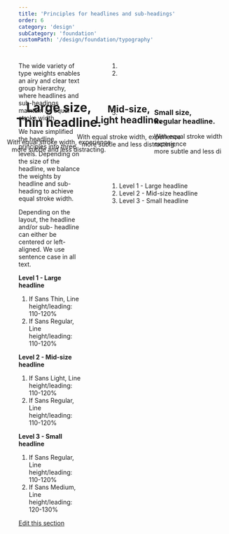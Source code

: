 ```yaml
---
title: 'Principles for headlines and sub-headings'
order: 6
category: 'design'
subCategory: 'foundation'
customPath: '/design/foundation/typography'
---
```


<div class="if text layout columns">
  <div class="if text body">
    <p>The wide variety of type weights enables an airy and clear text group hierarchy, where headlines and sub-headings maintain an equal stroke width.</p>
    <p>We have simplified the headline principles into three levels. Depending on the size of the headline, we balance the weights by headline and sub- heading to achieve equal stroke width.</p>
    <p>Depending on the layout, the headline and/or sub- headline can either be centered or left-aligned. We use sentence case in all text.</p>
<strong class="if">Level 1 - Large headline</strong>
<ol>
<li>If Sans Thin, Line height/leading: 110-120%</li>
<li>If Sans Regular, Line height/leading: 110-120%</li>
</ol>
<strong class="if">Level 2 - Mid-size headline</strong>
<ol>
<li>If Sans Light, Line height/leading: 110-120%</li>
<li>If Sans Regular, Line height/leading: 110-120%</li>
</ol>
<strong class="if">Level 3 - Small headline</strong>
<ol>
<li>If Sans Regular, Line height/leading: 110-120%</li>
<li>If Sans Medium, Line height/leading: 120-130%</li>
</ol>
  </div>
  <div class="if text body">
    <figure class="sg figure types">
      <ol class="sg types list fixed">
        <li class="sg types list item">
          <div class="sg types type" style="overflow: hidden;">
            <div class="sg example if">
            <div style="padding: 3rem 0rem;position: absolute; left: 2rem; text-align: center;width:36rem; ">
            <h1 class="if">Large size, <br/> Thin headline.</h1>
            <span class="if heading sub">With equal stroke width, experience <br/> more subtle and less distracting.</span>
            </div>
</div>
</div>
</li>
<li class="sg types list item">
<div class="sg types type" style="overflow: hidden;">
<div class="sg example if">
<div style="padding: 3rem;position: absolute;left: 50%;text-align: center;transform: translateX(-50%);width: 100%;">
<h2 class="if">Mid-size, <br/> Light headline.</h2>
<span class="if heading sub">With equal stroke width, experience <br/> more subtle and less distracting.</span>
</div>
</div>
</div>
</li>
<li class="sg types list item">
<div class="sg types type" style="overflow: hidden;">
<div class="sg example if">
<div style="padding: 3rem 5rem;width: 100%;">
<h3 class="if">Small size, <br/> Regular headline.</h3>
<span class="if heading sub">With equal stroke width, experience <br/> more subtle and less distracting.</span>
</div>
</div>
</div>
</li>
</ol>
<figcaption class="sg figure caption">
<ol class="sg figure caption list">
  <li class="sg figure caption list item">Level 1 - Large headline</li>
  <li class="sg figure caption list item">Level 2 - Mid-size headline</li>
  <li class="sg figure caption list item">Level 3 - Small headline</li>
</ol>
</figcaption>
</figure>
</div></div>
<div class="sg edit-link"><a target="_blank" rel="noreferrer noopener" href="https://dev.azure.com/if-it/If%20Design%20Hub/_git/ids-core?path=%2Fpackages%2Ftypography%2Fdocs%2Fheadings.md&_a=preview">Edit this section</a></div>
